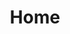---
title: Home
banner_image: "/img/banner.png"
layout: landing-page
heading: Belkirk College

textline: | 
  Belkirk College of Engineering
  
  Ora et Labora
hero_button:
  text: Learn more
  href: "/about"
show_news: true
menu:
  navigation:
    identifier: _index
    weight: 1
---